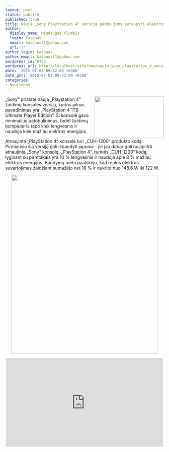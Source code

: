 ```yaml
---
layout: post
status: publish
published: true
title: Nauja „Sony PlayStation 4“ versija padės jums sutaupyti elektros energijos
author:
  display_name: Mindaugas Klumbis
  login: Katonas
  email: katonasf1@yahoo.com
  url: ''
author_login: Katonas
author_email: katonasf1@yahoo.com
wordpress_id: 8753
wordpress_url: http://localhost/site/new/nauja_sony_playstation_4_versija_pades_jums_sutaupyti_elektros_energijos/
date: '2015-07-03 09:42:09 +0300'
date_gmt: '2015-07-03 09:42:09 +0300'
categories:
- Naujienos
---
```

<p>
	<a href="http://technews.lt/userfiles/CIaq0i0UkAAST-H_jpg-large-635x381.jpg"><img alt="" src="http://technews.lt/userfiles/CIaq0i0UkAAST-H_jpg-large-635x381.jpg" style="width: 220px; height: 132px; float: right;" /></a>&bdquo;Sony&ldquo; pristatė naują &bdquo;Playstation 4&ldquo; žaidimų konsolės versiją, kurios pilnas pavadinimas yra &bdquo;PlayStation 4 1TB Ultimate Player Edition&ldquo;. &Scaron;i konsolė gavo minimalius patobulinimus, todėl žaidimų kompiuteris tapo kiek lengvesnis ir naudoja kiek mažiau elektros energijos.</p>
<p>
	Atnaujinta &bdquo;PlayStation 4&ldquo; konsolė turi &bdquo;CUH-1200&ldquo; produkto kodą. Pirmiausia &scaron;ią versiją gali i&scaron;bandyti japonai - jie jau dabar gali nusipirkti atnaujintą &bdquo;Sony&ldquo; konsolę. &bdquo;PlayStation 4&ldquo;, turintis &bdquo;CUH-1200&ldquo; kodą, lyginant su pirmtakais yra 10 % lengvesnis ir naudoja apie 8 % mažiau elektros energijos. Bandymų metu paai&scaron;kėjo, kad realus elektros suvartojimas žaidžiant sumažėjo net 18 % ir nukrito nuo 148.6 W iki 122 W.</p>
<p style="text-align: center;">
	<a href="http://technews.lt/userfiles/20150627_01.png"><img alt="" src="http://technews.lt/userfiles/20150627_01.png" style="width: 464px; height: 568px;" /></a></p>
<p style="text-align: center;">
	<iframe allowfullscreen="" frameborder="0" height="281" src="https://www.youtube.com/embed/xmKKujWyL_w?feature=player_embedded" width="500"></iframe></p>
